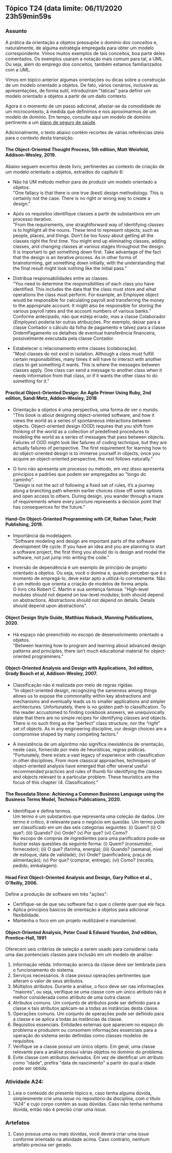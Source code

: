 ## Tópico T24 (data limite: **06/11/2020 23h59min59s**

### Assunto

A prática da orientação a objetos pressupõe o domínio dos conceitos e, naturalmente,
de alguma estratégia empregada para obter um modelo correspondente. Vimos muitos exemplos de tais conceitos, boa parte deles comentados. Os exemplos usaram a notação mais comum para tal, a UML. Ou seja, além do emprego dos conceitos, também
estamos familiarizados com a UML.

Vimos em tópico anterior algumas orientações ou dicas sobre
a construção de um modelo orientado a objetos. De fato, vários cenários, inclusive as apresentações, de forma sutil, introduziram "táticas" para definir
um modelo orientado a objetos a partir de um dado contexto.

Agora é o momento de um passo adicional, afastar-se da comodidade de um microcontexto,
à medida que definimos e nos aproximarmos de um modelo de domínio. Em tempo, consulte aqui
um modelo de domínio pertinente a um [plano de seguro de saúde](https://en.wikipedia.org/wiki/Domain_model).

Adicionalmente, o texto abaixo contém recortes de várias referências úteis para o contexto desta transição.

#### The Object-Oriented Thought Process, 5th edition, Matt Weisfeld, Addison-Wesley, 2019.

Abaixo seguem excertos deste livro, pertinentes ao contexto de criação de um modelo orientado a objetos, extraídos do capítulo 6:

- Não há UM método melhor para de produzir um modelo orientado a objetos.  
  "One fallacy is that there is one true (best) design methodology. This is certainly not the case. There is no right or wrong way to create a design."

- Após os requisitos identifique classes a partir de substantivos em um processo iterativo.  
  "From the requirements, one straightforward way of identifying classes is to highlight all the nouns. These tend to represent objects, such as people, places, and things. Don’t be too fussy about getting all the classes right the first time. You might end up eliminating classes, adding classes, and changing classes at various stages throughout the design. It is important to get something down first. Take advantage of the fact that the design is an iterative process. As in other forms of brainstorming, get something down initially, with the understanding that the final result might look nothing like the initial pass."

- Distribua responsabilidades entre as classes.  
  "You need to determine the responsibilities of each class you have identified. This includes the data that the class must store and what operations the class must perform. For example, an Employee object would be responsible for calculating payroll and transferring the money to the appropriate account. It might also be responsible for storing the various payroll rates and the account numbers of various banks."  
  Conforme antecipado, não que esteja errado, mas a classe Colaborador (_Employee_) poderia ter
  outras atribuições. Por exemplo, deixar para a classe Contador o cálculo da folha de pagamento e talvez para a classe OrdemPagamento os detalhes de eventual transferência financeira, possivelmente
  executada pela classe Contador.

- Estabelecer o relacionamento entre classes (colaboração).  
  "Most classes do not exist in isolation. Although a class must fulfill certain responsibilities, many times it will have to interact with another class to get something it wants. This is where the messages between classes apply. One class can send a message to another class when it needs information from that class, or if it wants the other class to do something for it."

#### Practical Object-Oriented Design: An Agile Primer Using Ruby, 2nd edition, Sandi Metz, Addion-Wesley, 2018

- Orientação a objetos é uma perspectiva, uma forma de ver o mundo.  
  "This book is about designing object-oriented software, and how it views the world as a series of spontaneous interactions between objects. Object-oriented design (OOD) requires that you shift from thinking of the world as a collection of predefined procedures to modeling the world as a series of messages that pass between objects. Failures of OOD might look like failures of coding technique, but they are actually failures of perspective. The first requirement for learning how to do object-oriented design is to immerse yourself in objects; once you acquire an object-oriented perspective, the rest follows naturally."

- O livro não apresenta um processo ou método, em vez disso apresenta princípios e padrões que podem ser empregados ao "longo do caminho".  
  "Design is not the act of following a fixed set of rules, it’s a journey along a branching path wherein earlier choices close off some options and open access to others. During design, you wander through a maze of requirements where every juncture represents a decision point that has consequences for the future."

#### Hand-On Object-Oriented Programming with C#, Raihan Taher, Packt Publishing, 2019.

- Importância da modelagem.  
  "Software modeling and design are important parts of the software development life cycle. If you have an idea and you are planning to start a software project, the first thing you should do is design and model the software, not just jump into writing the code."

- Inversão de dependência é um exemplo de princípio de projeto orientado a objetos. Ou seja,
  você o domina e, quando perceber que é o momento de empregá-lo, deve estar apto a utilizá-lo
  corretamente. Não é um método que orienta a criação de modelos de forma ampla.  
  O livro cita Robert C. Martin e sua sentença famosa: "High-level modules should not depend on low-level modules; both should depend on abstractions. Abstractions should not depend on details. Details should depend upon abstractions".

#### Object Design Style Guide, Matthias Noback, Manning Publications, 2020.

- Há espaço não preenchido no escopo de desenvolvimento orientado a objetos.  
  "Between learning how to program and learning about advanced design patterns and principles, there isn’t much educational material for object-oriented programmers."

#### Object-Oriented Analysis and Design with Applications, 3rd edition, Grady Booch et al, Addison-Wesley, 2007.

- Classificação não é realizada por meio de regras rígidas.  
  "In object-oriented design, recognizing the sameness among things allows us to expose the commonality within key abstractions and mechanisms and eventually leads us to smaller applications and simpler architectures. Unfortunately, there is no golden path to classification. To the reader accustomed to finding cookbook answers, we unequivocally state that there are no simple recipes for identifying classes and objects. There is no such thing as the “perfect” class structure, nor the “right” set of objects. As in any engineering discipline, our design choices are a compromise shaped by many competing factors."

- A inexistência de um algoritmo não significa inexistência de orientação, neste caso, fornecido por meio de heurísticas, regras práticas.  
  "Fortunately, there exists a vast legacy of experience with classification in other disciplines. From more classical approaches, techniques of object-oriented analysis have emerged that offer several useful recommended practices and rules of thumb for identifying the classes and objects relevant to a particular problem. These heuristics are the focus of this chapter (4. Classification)."

#### The Rosedata Stone: Achieving a Common Business Language using the Business Terms Model, Technics Publications, 2020.

- Identifique e defina termos.  
  Um termo é um substantivo que representa uma coleção de dados. Um termo é crítico, é relevante para o negócio em questão. Um termo pode ser classificado em um das seis categorias seguintes: (i) Quem? (ii) O que?; (iii) Quando? (iv) Onde? (v) Por que? (vi) Como?  
  No escopo de compras de ingredientes para uma panificadora pode-se ilustrar estas questões da seguinte forma: (i) Quem? (consumidor, fornecedor); (ii) O que? (farinha, energia); (iii) Quando? (semanal, nível de estoque, data de validade); (iv) Onde? (panificadora, praça de alimentação); (v) Por que? (comprar, entrega); (vi) Como? (receita, pedido, embalagem).

#### Head First Object-Oriented Analysis and Design, Gary Pollice et al., O'Reilly, 2006.

Define a produção de software em três "ações":

- Certifique-se de que seu software faz o que o cliente quer que ele faça.
- Aplica princípios básicos de orientação a objetos para adicionar flexibilidade.
- Mantenha o foco em um projeto reutilizável e manutenível.

#### Object-Oriented Analysis, Peter Coad & Edward Yourdon, 2nd edition, Prentice-Hall, 1991

Oferecem seis critérios de seleção a serem usado para considerar cada uma das pontenciais classes para inclusão em um modelo de análise:

1. Informação retida. Informação acerca da classe deve ser lembrada para o funcionamento do sistema.
2. Serviços necessários. A clase possui operações pertinentes que alteram o valor de seus atributos. 
3. Múltiplos atributos. Durante a análise, o foco deve ser nas informações "maiores", ou seja, verifique se uma classe com um único atributo não é melhor considerada como atributo de uma outra classe.
4. Atributos comuns. Um conjunto de atributos pode ser definido para a classe e tais atributos aplicam-se a todas as instâncias desta classe. 
5. Operações comuns. Um conjunto de operações pode ser definido para a classe e se aplica a todas as instâncias da classe.
6. Requisitos essenciais. Entidades externas que aparecem no espaço do problema e produzem ou consomem informações essenciais para a operação do sistema serão definidas como classes modelos de requisitos.
7. Verifique se a classe possui um único objeto. Em geral, uma classe relevante para a análise possui várias objetos no domínio do problema.
8. Evite classe com atributos derivados. Em vez de identificar um atributo como "idade", prefira "data de nascimento" a partir do qual a idade pode ser obtida.

### Atividade A24:

1. Leia o conteúdo do presente tópico e, caso tenha alguma dúvida, simplesmente crie uma _issue_ no repositório da disciplina, com o título "A24" e cujo corpo contém as suas dúvidas. Caso não tenha nenhuma dúvida, então não é preciso criar uma _issue_.

### Artefatos

1. Caso possua uma ou mais dúvidas, você deverá criar uma _issue_ conforme orientado na atividade acima. Caso contrário, nenhum artefato precisa ser gerado.
